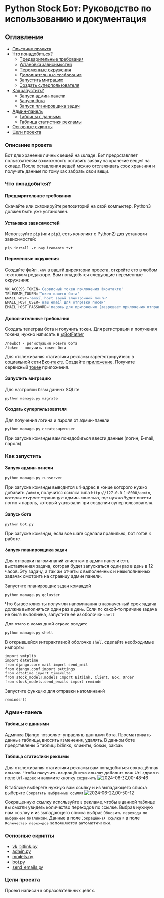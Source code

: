 # Python Stock Бот: Руководство по использованию и документация
## Оглавление
- [Описание проекта](https://github.com/18372738/tg_bot_stock?tab=readme-ov-file#описание-проекта)
- [Что понадобиться?](https://github.com/18372738/tg_bot_stock?tab=readme-ov-file#что-понадобится)
  - [Предварительные требования](https://github.com/18372738/tg_bot_stock?tab=readme-ov-file#предварительные-требования)
  - [Установка зависимостей](https://github.com/18372738/tg_bot_stock?tab=readme-ov-file#установка-зависимостей)
  - [Переменные окружения](https://github.com/18372738/tg_bot_stock?tab=readme-ov-file#переменные-окружения)
  - [Дополнительные требования](https://github.com/18372738/tg_bot_stock?tab=readme-ov-file#дополнительные-требования)
  - [Запустить миграцию](https://github.com/18372738/tg_bot_stock?tab=readme-ov-file#запустить-миграцию)
  - [Создать суперпользователя](https://github.com/18372738/tg_bot_stock?tab=readme-ov-file#создать-суперпользователя) 
- [Как запустить?](https://github.com/18372738/tg_bot_stock?tab=readme-ov-file#как-запустить)
  - [Запуск админ-панели](https://github.com/18372738/tg_bot_stock?tab=readme-ov-file#запуск-админ-панели)
  - [Запуск бота](https://github.com/18372738/tg_bot_stock?tab=readme-ov-file#запуск-бота)
  - [Запуск планировщика задач](https://github.com/18372738/tg_bot_stock/blob/main/README.md#запуск-планировщика-задач)
- [Админ-панель](https://github.com/18372738/tg_bot_stock?tab=readme-ov-file#админ-панель)
  - [Таблицы с данными](https://github.com/18372738/tg_bot_stock?tab=readme-ov-file#таблицы-с-данными)
  - [Таблица статистики рекламы](https://github.com/18372738/tg_bot_stock?tab=readme-ov-file#таблица-статистики-рекламы)
- [Основные скрипты](https://github.com/18372738/tg_bot_stock?tab=readme-ov-file#основные-скрипты)
- [Цели проекта](https://github.com/18372738/tg_bot_stock?tab=readme-ov-file#цели-проекта)
### Описание проекта
Бот для хранения личных вещей на складе. Бот предоставляет пользователям возможность оставить заявку на хранение вещей на складе. После оставления вещей можно отслеживать срок хранения и получить данные по тому как забрать свои вещи. 
### Что понадобится?
#### Предварительные требования
Скачайте или склонируйте репозиторий на свой компьютер.
Python3 должен быть уже установлен. 
#### Установка зависимостей
Используйте `pip` (или `pip3`, есть конфликт с Python2) для установки зависимостей:
```commandline
pip install -r requirements.txt
```
#### Переменные окружения
Создайте файл ```.env``` в вашей директории проекта, откройте его в любом текстовом редакторе. Вам понадобятся следующие переменные окружения:
```python
VK_ACCESS_TOKEN='Сервисный токен приложения Вконтакте'
TELEGRAM_TOKEN='Токен вашего бота'
EMAIL_HOST='email host вашей электронной почты'
EMAIL_HOST_USER='ваш email для отправки писем'
EMAIL_HOST_PASSWORD='пароль для приложения (разрешает приложению отправлять письма)'
```
#### Дополнительные требования
Создать телеграм бота и получить токен. Для регистрации и получения токена, нужно написать в [@BotFather](https://t.me/BotFather)
```
/newbot - регистрация нового бота
/token - получить токен бота 
```
Для отслеживания статистики рекламы зарегестрируйтесь в социальной сети [Вконтакте](https://vk.com). Создайте [приложение](https://id.vk.com/about/business/go/docs/ru/vkid/latest/vk-id/connection/create-application). Получите сервисный [токен](https://id.vk.com/about/business/go/docs/ru/vkid/latest/vk-id/connection/tokens/service-token) приложения.
#### Запустить миграцию
Для настройки базы данных SQLite
```bush
python manage.py migrate
```
#### Создать суперпользователя 
Для получения логина и пароля от админ-панели
```bush
python manage.py createsuperuser
```
При запуске команды вам понадобиться ввести данные (логин, E-mail, пароль)
### Как запустить 
#### Запуск админ-панели 
```bush
python manage.py runserver
```


При запуске команды выводится url-адрес в конце которого нужно добавить ```/admin```, получится ссылка типа ```http://127.0.0.1:8000/admin```, которая откроет страницу с админ-панелью, где нужно будет ввести логин и пароль, который указывали при создании суперпользователя.
#### Запуск бота
```bush
python bot.py
```
При запуске команды, если все шаги сделали правильно, бот готов к работе.
#### Запуск планировщика задач 
Для отправки напоминаний клиентам в админ панели есть выставленная задача, которая будет запускаться
один раз в день в 12 часов. Эту задачу, а так же отчеты о выполненных и невыполненных задачах смотрите на страницу админ панели.

Запустите планировщик задач командой
```bush
python manage.py qcluster
```
Что бы все клиенты получили напоминания в назначенный срок задача должна выполняться один раз в день.
Если по какой-то причине задача не была выполнена, запустите её из оболочки ```shell```

Для этого в командной строке введите
```bush
python manage.py shell
```
В открывшейся интерактивной оболочке ```shell``` сделайте необходимые импорты

```commandline
import smtplib
import datetime
from django.core.mail import send_mail
from django.conf import settings
from datetime import timedelta
from stock_models.models import Bitlink, Client, Box, Order
from stock_models.send_emails import reminder
```
Запустите функцию для отправки напоминаний
```commandline
reminder()
```

### Админ-панель
#### Таблицы с данными
Админка Django позволяет управлять данными бота. Просматривать данные таблицы, вносить изменения, удалять. В данном боте представлены 5 таблиц: bitlinks, клиенты, боксы, закзаы
#### Таблица статистики рекламы
Для отслеживания статистики рекламы вам понадобиться сокращённая ссылка. 
Чтобы получить сокращённую ссылку добавьте ваш Url-адрес в поле ```Url-адрес``` и нажмите кнопку ```сохранить```
![2024-06-27_00-48-46](https://github.com/18372738/tg_bot_stock/assets/133884450/5ed0358d-3c70-46e4-bb3f-f742b4333da3)

В таблице выберете нужную вам ссылку и из выпадающего списка выберите ```Сократить выбранные ссылки``` 
![2024-06-27_00-50-12](https://github.com/18372738/tg_bot_stock/assets/133884450/bf2ca746-d51a-4d94-8100-3d90e1acc742)

Сокращенную ссылку используйте в рекламе, чтобы в данной таблице вы смогли увидеть количество переходов по ссылке. Выбрав нужную нам ссылку и из выпадающего списка выбрав ```Обновить переходы по выбранным битлинкам```.
Данные в поле ```Сокращённая ссылка``` и в поле ```Количество переходов``` заполняются автоматически.
### Основные скрипты
- [vk_bitlink.py](https://github.com/18372738/tg_bot_stock/blob/main/vk_bitlink.py)
- [admin.py](https://github.com/18372738/tg_bot_stock/blob/main/stock_models/admin.py)
- [models.py](https://github.com/18372738/tg_bot_stock/blob/main/stock_models/models.py)
- [bot.py](https://github.com/18372738/tg_bot_stock/blob/main/bot.py)
- [send_emails.py](https://github.com/18372738/tg_bot_stock/blob/main/stock_models/send_emails.py)
### Цели проекта
Проект написан в образовательных целях.



